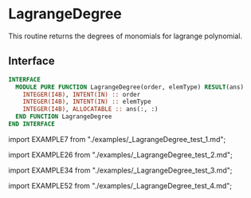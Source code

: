 # LagrangeDegree

<!-- markdownlint-disable MD041 MD013 MD033 MD012 -->

This routine returns the degrees of monomials for lagrange polynomial.

## Interface

<Tabs>
<TabItem value="interface" label="܀ Interface" default>

```fortran
INTERFACE
  MODULE PURE FUNCTION LagrangeDegree(order, elemType) RESULT(ans)
    INTEGER(I4B), INTENT(IN) :: order
    INTEGER(I4B), INTENT(IN) :: elemType
    INTEGER(I4B), ALLOCATABLE :: ans(:, :)
  END FUNCTION LagrangeDegree
END INTERFACE
```

</TabItem>

<TabItem value="example" label="️܀ Example 1">

import EXAMPLE7 from "./examples/_LagrangeDegree_test_1.md";

<EXAMPLE7 />

</TabItem>

<TabItem value="example2" label="Example 2">

import EXAMPLE26 from "./examples/_LagrangeDegree_test_2.md";

<EXAMPLE26 />

</TabItem>

<TabItem value="example3" label="Example 3">

import EXAMPLE34 from "./examples/_LagrangeDegree_test_3.md";

<EXAMPLE34 />

</TabItem>

<TabItem value="example4" label="Example 4">

import EXAMPLE52 from "./examples/_LagrangeDegree_test_4.md";

<EXAMPLE52 />

</TabItem>

<TabItem value="close" label="↢ ">

</TabItem>
</Tabs>
